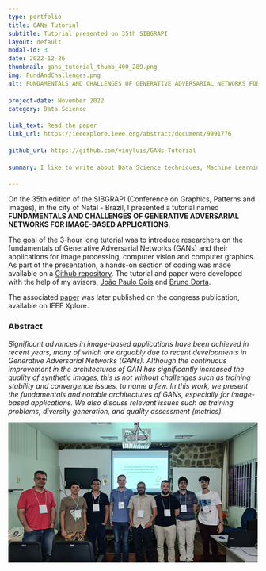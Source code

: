 ```yaml
---
type: portfolio
title: GANs Tutorial
subtitle: Tutorial presented on 35th SIBGRAPI
layout: default
modal-id: 3
date: 2022-12-26
thumbnail: gans_tutorial_thumb_400_289.png
img: FundAndChallenges.png
alt: FUNDAMENTALS AND CHALLENGES OF GENERATIVE ADVERSARIAL NETWORKS FOR IMAGE-BASED APPLICATIONS

project-date: November 2022
category: Data Science

link_text: Read the paper
link_url: https://ieeexplore.ieee.org/abstract/document/9991776

github_url: https://github.com/vinyluis/GANs-Tutorial

summary: I like to write about Data Science techniques, Machine Learning models, Deep Learning applied for image processing, and the career in Data Science. My articles reach around 30k people every month.

---
```


On the 35th edition of the SIBGRAPI (Conference on Graphics, Patterns and Images), in the city of Natal - Brazil, I presented a tutorial named **FUNDAMENTALS AND CHALLENGES OF GENERATIVE ADVERSARIAL NETWORKS FOR IMAGE-BASED APPLICATIONS**.

The goal of the 3-hour long tutorial was to introduce researchers on the fundamentals of Generative Adversarial Networks (GANs) and their applications for image processing, computer vision and computer graphics. As part of the presentation, a hands-on section of coding was made available on a [Github repository](https://github.com/vinyluis/GANs-Tutorial). The tutorial and paper were developed with the help of my avisors, [João Paulo Gois](https://scholar.google.com/citations?user=-AYhiyQAAAAJ&hl=pt-BR) and [Bruno Dorta](https://scholar.google.com.br/citations?user=6mREjGgAAAAJ&hl=pt-BR).

The associated [paper](https://ieeexplore.ieee.org/abstract/document/9991776) was later published on the congress publication, available on IEEE Xplore.

### Abstract
*Significant advances in image-based applications have been achieved in recent years, many of which are arguably due to recent developments in Generative Adversarial Networks (GANs). Although the continuous improvement in the architectures of GAN has significantly increased the quality of synthetic images, this is not without challenges such as training stability and convergence issues, to name a few. In this work, we present the fundamentals and notable architectures of GANs, especially for image-based applications. We also discuss relevant issues such as training problems, diversity generation, and quality assessment (metrics).*

![SIBGRAPI](content/portfolio/images/sibgrapi.jpg)